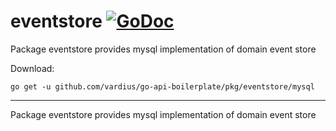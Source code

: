 # eventstore [![GoDoc](https://godoc.org/github.com/vardius/go-api-boilerplate/pkg/eventstore/mysql?status.svg)](https://godoc.org/github.com/vardius/go-api-boilerplate/pkg/eventstore/mysql)
Package eventstore provides mysql implementation of domain event store

Download:
```shell
go get -u github.com/vardius/go-api-boilerplate/pkg/eventstore/mysql
```

* * *
Package eventstore provides mysql implementation of domain event store
